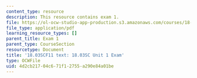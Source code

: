 ```yaml
---
content_type: resource
description: This resource contains exam 1.
file: https://ol-ocw-studio-app-production.s3.amazonaws.com/courses/18-03sc-differential-equations-fall-2011/4d2cb21704c671f12755a290e84a01be_MIT18_03SCF11_ex1.pdf
file_type: application/pdf
learning_resource_types: []
parent_title: Exam 1
parent_type: CourseSection
resourcetype: Document
title: '18.03SCF11 text: 18.03SC Unit 1 Exam'
type: OCWFile
uid: 4d2cb217-04c6-71f1-2755-a290e84a01be
---
```

